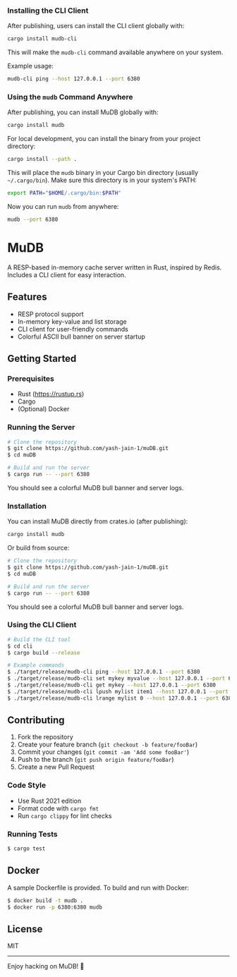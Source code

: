 ### Installing the CLI Client

After publishing, users can install the CLI client globally with:

```bash
cargo install mudb-cli
```

This will make the `mudb-cli` command available anywhere on your system.

Example usage:

```bash
mudb-cli ping --host 127.0.0.1 --port 6380
```
### Using the `mudb` Command Anywhere

After publishing, you can install MuDB globally with:

```bash
cargo install mudb
```

For local development, you can install the binary from your project directory:

```bash
cargo install --path .
```

This will place the `mudb` binary in your Cargo bin directory (usually `~/.cargo/bin`).
Make sure this directory is in your system's PATH:

```bash
export PATH="$HOME/.cargo/bin:$PATH"
```

Now you can run `mudb` from anywhere:

```bash
mudb --port 6380
```
# MuDB

A RESP-based in-memory cache server written in Rust, inspired by Redis. Includes a CLI client for easy interaction.

## Features
- RESP protocol support
- In-memory key-value and list storage
- CLI client for user-friendly commands
- Colorful ASCII bull banner on server startup

## Getting Started

### Prerequisites
- Rust (https://rustup.rs)
- Cargo
- (Optional) Docker

### Running the Server

```bash
# Clone the repository
$ git clone https://github.com/yash-jain-1/muDB.git
$ cd muDB

# Build and run the server
$ cargo run -- --port 6380
```

You should see a colorful MuDB bull banner and server logs.

### Installation

You can install MuDB directly from crates.io (after publishing):

```bash
cargo install mudb
```

Or build from source:

```bash
# Clone the repository
$ git clone https://github.com/yash-jain-1/muDB.git
$ cd muDB

# Build and run the server
$ cargo run -- --port 6380
```

You should see a colorful MuDB bull banner and server logs.

### Using the CLI Client

```bash
# Build the CLI tool
$ cd cli
$ cargo build --release

# Example commands
$ ./target/release/mudb-cli ping --host 127.0.0.1 --port 6380
$ ./target/release/mudb-cli set mykey myvalue --host 127.0.0.1 --port 6380
$ ./target/release/mudb-cli get mykey --host 127.0.0.1 --port 6380
$ ./target/release/mudb-cli lpush mylist item1 --host 127.0.0.1 --port 6380
$ ./target/release/mudb-cli lrange mylist 0 --host 127.0.0.1 --port 6380 -- -1
```

## Contributing

1. Fork the repository
2. Create your feature branch (`git checkout -b feature/fooBar`)
3. Commit your changes (`git commit -am 'Add some fooBar'`)
4. Push to the branch (`git push origin feature/fooBar`)
5. Create a new Pull Request

### Code Style
- Use Rust 2021 edition
- Format code with `cargo fmt`
- Run `cargo clippy` for lint checks

### Running Tests
```bash
$ cargo test
```

## Docker

A sample Dockerfile is provided. To build and run with Docker:

```bash
$ docker build -t mudb .
$ docker run -p 6380:6380 mudb
```

## License

MIT

---

Enjoy hacking on MuDB! 🐂
